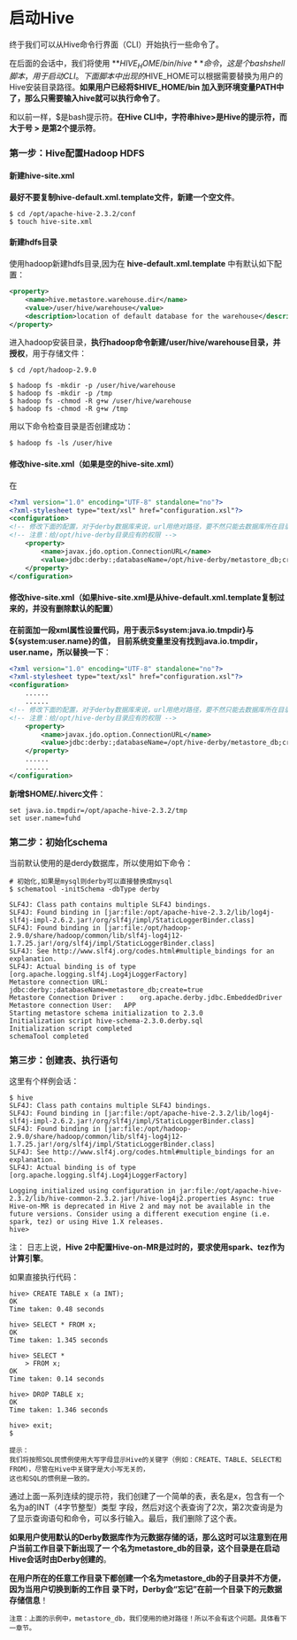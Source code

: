 启动Hive
=================================================================================
终于我们可以从Hive命令行界面（CLI）开始执行一些命令了。

在后面的会话中，我们将使用 **$HIVE_HOME/bin/hive** 命令，这是个bash shell脚本 ，用于启动CLI。
下面脚本中出现的$HIVE_HOME可以根据需要替换为用户的Hive安装目录路径。**如果用户已经将$HIVE_HOME/bin
加入到环境变量PATH中了，那么只需要输入hive就可以执行命令了**。

和以前一样，$是bash提示符。**在Hive CLI中，字符串hive>是Hive的提示符，而大于号 > 是第2个提示符**。

### 第一步：Hive配置Hadoop HDFS

#### 新建hive-site.xml
**最好不要复制hive-default.xml.template文件，新建一个空文件**。
```shell
$ cd /opt/apache-hive-2.3.2/conf
$ touch hive-site.xml
```

#### 新建hdfs目录
使用hadoop新建hdfs目录,因为在 **hive-default.xml.template** 中有默认如下配置：
```xml
<property>
    <name>hive.metastore.warehouse.dir</name>
    <value>/user/hive/warehouse</value>
    <description>location of default database for the warehouse</description>
</property>
```
进入hadoop安装目录，**执行hadoop命令新建/user/hive/warehouse目录，并授权**，用于存储文件：
```shell
$ cd /opt/hadoop-2.9.0

$ hadoop fs -mkdir -p /user/hive/warehouse  
$ hadoop fs -mkdir -p /tmp  
$ hadoop fs -chmod -R g+w /user/hive/warehouse  
$ hadoop fs -chmod -R g+w /tmp
```
用以下命令检查目录是否创建成功：
```shell
$ hadoop fs -ls /user/hive
```
#### 修改hive-site.xml（如果是空的hive-site.xml）
在
```xml
<?xml version="1.0" encoding="UTF-8" standalone="no"?>
<?xml-stylesheet type="text/xsl" href="configuration.xsl"?>
<configuration>
<!-- 修改下面的配置，对于derby数据库来说，url用绝对路径，要不然只能去数据库所在目录下执行 -->
<!-- 注意：给/opt/hive-derby目录应有的权限 -->
    <property>
        <name>javax.jdo.option.ConnectionURL</name>
        <value>jdbc:derby:;databaseName=/opt/hive-derby/metastore_db;create=true</value>
    </property>
</configuration>
```

#### 修改hive-site.xml（如果hive-site.xml是从hive-default.xml.template复制过来的，并没有删除默认的配置）
**在前面加一段xml属性设置代码，用于表示$system:java.io.tmpdir}与${system:user.name}的值，
目前系统变量里没有找到java.io.tmpdir，user.name，所以替换一下**：
```xml
<?xml version="1.0" encoding="UTF-8" standalone="no"?>
<?xml-stylesheet type="text/xsl" href="configuration.xsl"?>
<configuration>
    ......
    ......
<!-- 修改下面的配置，对于derby数据库来说，url用绝对路径，要不然只能去数据库所在目录下执行 -->
<!-- 注意：给/opt/hive-derby目录应有的权限 -->
    <property>
        <name>javax.jdo.option.ConnectionURL</name>
        <value>jdbc:derby:;databaseName=/opt/hive-derby/metastore_db;create=true</value>
    </property>
    ......
    ......
</configuration>
```
**新增$HOME/.hiverc文件**：
```shell
set java.io.tmpdir=/opt/apache-hive-2.3.2/tmp
set user.name=fuhd
```

### 第二步：初始化schema
当前默认使用的是derdy数据库，所以使用如下命令：
```shell
# 初始化,如果是mysql则derby可以直接替换成mysql
$ schematool -initSchema -dbType derby
```
```
SLF4J: Class path contains multiple SLF4J bindings.
SLF4J: Found binding in [jar:file:/opt/apache-hive-2.3.2/lib/log4j-slf4j-impl-2.6.2.jar!/org/slf4j/impl/StaticLoggerBinder.class]
SLF4J: Found binding in [jar:file:/opt/hadoop-2.9.0/share/hadoop/common/lib/slf4j-log4j12-1.7.25.jar!/org/slf4j/impl/StaticLoggerBinder.class]
SLF4J: See http://www.slf4j.org/codes.html#multiple_bindings for an explanation.
SLF4J: Actual binding is of type [org.apache.logging.slf4j.Log4jLoggerFactory]
Metastore connection URL:	 jdbc:derby:;databaseName=metastore_db;create=true
Metastore Connection Driver :	 org.apache.derby.jdbc.EmbeddedDriver
Metastore connection User:	 APP
Starting metastore schema initialization to 2.3.0
Initialization script hive-schema-2.3.0.derby.sql
Initialization script completed
schemaTool completed
```

### 第三步：创建表、执行语句
这里有个样例会话：
```shell
$ hive
SLF4J: Class path contains multiple SLF4J bindings.
SLF4J: Found binding in [jar:file:/opt/apache-hive-2.3.2/lib/log4j-slf4j-impl-2.6.2.jar!/org/slf4j/impl/StaticLoggerBinder.class]
SLF4J: Found binding in [jar:file:/opt/hadoop-2.9.0/share/hadoop/common/lib/slf4j-log4j12-1.7.25.jar!/org/slf4j/impl/StaticLoggerBinder.class]
SLF4J: See http://www.slf4j.org/codes.html#multiple_bindings for an explanation.
SLF4J: Actual binding is of type [org.apache.logging.slf4j.Log4jLoggerFactory]

Logging initialized using configuration in jar:file:/opt/apache-hive-2.3.2/lib/hive-common-2.3.2.jar!/hive-log4j2.properties Async: true
Hive-on-MR is deprecated in Hive 2 and may not be available in the future versions. Consider using a different execution engine (i.e. spark, tez) or using Hive 1.X releases.
hive>
```
注： 日志上说，**Hive 2中配置Hive-on-MR是过时的，要求使用spark、tez作为计算引擎**。

如果直接执行代码：
```shell
hive> CREATE TABLE x (a INT);
OK
Time taken: 0.48 seconds

hive> SELECT * FROM x;
OK
Time taken: 1.345 seconds

hive> SELECT *
    > FROM x;
OK
Time taken: 0.14 seconds

hive> DROP TABLE x;
OK
Time taken: 1.346 seconds

hive> exit;
$
```
```
提示：
我们将按照SQL民惯例使用大写字母显示Hive的关键字（例如：CREATE、TABLE、SELECT和FROM），尽管在Hive中关键字是大小写无关的，
这也和SQL的惯例是一致的。
```
通过上面一系列连续的提示符，我们创建了一个简单的表，表名是x，包含有一个名为a的INT（4字节整型）类型
字段，然后对这个表查询了2次，第2次查询是为了显示查询语句和命令，可以多行输入。最后，我们删除了这个表。

**如果用户使用默认的Derby数据库作为元数据存储的话，那么这时可以注意到在用户当前工作目录下新出现了一
个名为metastore_db的目录，这个目录是在启动Hive会话时由Derby创建的**。

**在用户所在的任意工作目录下都创建一个名为metastore_db的子目录并不方便，因为当用户切换到新的工作目
录下时，Derby会“忘记”在前一个目录下的元数据存储信息**！
```
注意：上面的示例中，metastore_db，我们使用的绝对路径！所以不会有这个问题。具体看下一章节。
```
